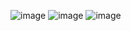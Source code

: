 ![image](https://user-images.githubusercontent.com/108010028/175581806-6d37788f-2f86-4d02-a307-a4636d5db3e7.png)
![image](https://user-images.githubusercontent.com/108010028/175582551-85948e56-45f0-463b-a792-4087ae3765dc.png)
![image](https://user-images.githubusercontent.com/108010028/175585079-a5854801-cd96-4b67-b899-608ede8ba0c1.png)

